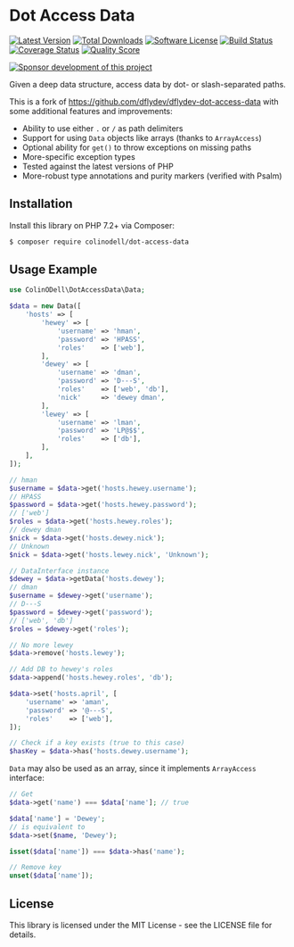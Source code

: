 # Dot Access Data

[![Latest Version](https://img.shields.io/packagist/v/colinodell/dot-access-data.svg?style=flat-square)](https://packagist.org/packages/colinodell/dot-access-data)
[![Total Downloads](https://img.shields.io/packagist/dt/colinodell/dot-access-data.svg?style=flat-square)](https://packagist.org/packages/colinodell/dot-access-data)
[![Software License](https://img.shields.io/badge/License-MIT-brightgreen.svg?style=flat-square)](LICENSE)
[![Build Status](https://img.shields.io/github/workflow/status/colinodell/dot-access-data/Tests/master.svg?style=flat-square)](https://github.com/colinodell/dot-access-data/actions?query=workflow%3ATests+branch%3Amaster)
[![Coverage Status](https://img.shields.io/scrutinizer/coverage/g/colinodell/dot-access-data.svg?style=flat-square)](https://scrutinizer-ci.com/g/colinodell/dot-access-data/code-structure)
[![Quality Score](https://img.shields.io/scrutinizer/g/colinodell/dot-access-data.svg?style=flat-square)](https://scrutinizer-ci.com/g/colinodell/dot-access-data)

[![Sponsor development of this project](https://img.shields.io/badge/sponsor%20this%20package-%E2%9D%A4-ff69b4.svg?style=flat-square)](https://www.colinodell.com/sponsor)

Given a deep data structure, access data by dot- or slash-separated paths.

This is a fork of <https://github.com/dflydev/dflydev-dot-access-data> with some additional features and improvements:

 - Ability to use either `.` or `/` as path delimiters
 - Support for using `Data` objects like arrays (thanks to `ArrayAccess`)
 - Optional ability for `get()` to throw exceptions on missing paths
 - More-specific exception types
 - Tested against the latest versions of PHP
 - More-robust type annotations and purity markers (verified with Psalm)

## Installation

Install this library on PHP 7.2+ via Composer:

```sh
$ composer require colinodell/dot-access-data
```

## Usage Example

```php
use ColinODell\DotAccessData\Data;

$data = new Data([
    'hosts' => [
        'hewey' => [
            'username' => 'hman',
            'password' => 'HPASS',
            'roles'    => ['web'],
        ],
        'dewey' => [
            'username' => 'dman',
            'password' => 'D---S',
            'roles'    => ['web', 'db'],
            'nick'     => 'dewey dman',
        ],
        'lewey' => [
            'username' => 'lman',
            'password' => 'LP@$$',
            'roles'    => ['db'],
        ],
    ],
]);

// hman
$username = $data->get('hosts.hewey.username');
// HPASS
$password = $data->get('hosts.hewey.password');
// ['web']
$roles = $data->get('hosts.hewey.roles');
// dewey dman
$nick = $data->get('hosts.dewey.nick');
// Unknown
$nick = $data->get('hosts.lewey.nick', 'Unknown');

// DataInterface instance
$dewey = $data->getData('hosts.dewey');
// dman
$username = $dewey->get('username');
// D---S
$password = $dewey->get('password');
// ['web', 'db']
$roles = $dewey->get('roles');

// No more lewey
$data->remove('hosts.lewey');

// Add DB to hewey's roles
$data->append('hosts.hewey.roles', 'db');

$data->set('hosts.april', [
    'username' => 'aman',
    'password' => '@---S',
    'roles'    => ['web'],
]);

// Check if a key exists (true to this case)
$hasKey = $data->has('hosts.dewey.username');
```

`Data` may also be used as an array, since it implements `ArrayAccess` interface:

```php
// Get
$data->get('name') === $data['name']; // true

$data['name'] = 'Dewey';
// is equivalent to
$data->set($name, 'Dewey');

isset($data['name']) === $data->has('name');

// Remove key
unset($data['name']);
```

## License

This library is licensed under the MIT License - see the LICENSE file for details.
